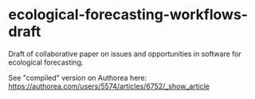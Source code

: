 ecological-forecasting-workflows-draft
======================================

Draft of collaborative paper on issues and opportunities in software for ecological forecasting.

See "compiled" version on Authorea here: https://authorea.com/users/5574/articles/6752/_show_article
